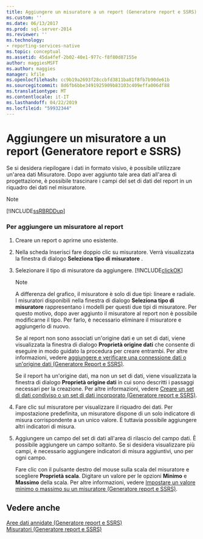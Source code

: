 ```yaml
---
title: Aggiungere un misuratore a un report (Generatore report e SSRS) | Microsoft Docs
ms.custom: ''
ms.date: 06/13/2017
ms.prod: sql-server-2014
ms.reviewer: ''
ms.technology:
- reporting-services-native
ms.topic: conceptual
ms.assetid: 45da4fef-2b02-40e1-977c-f8f80d87155e
author: maggiesMSFT
ms.author: maggies
manager: kfile
ms.openlocfilehash: cc9b19a2693f28ccbfd3811ba81f8fb7b90de61b
ms.sourcegitcommit: 8d6fb6bbe3491925909b83103c409effa006df88
ms.translationtype: MT
ms.contentlocale: it-IT
ms.lasthandoff: 04/22/2019
ms.locfileid: "59932344"
---
```

# <a name="add-a-gauge-to-a-report-report-builder-and-ssrs"></a>Aggiungere un misuratore a un report (Generatore report e SSRS)
  Se si desidera riepilogare i dati in formato visivo, è possibile utilizzare un'area dati Misuratore. Dopo aver aggiunto tale area dati all'area di progettazione, è possibile trascinare i campi del set di dati del report in un riquadro dei dati nel misuratore.  
  
> [!NOTE]  
>  [!INCLUDE[ssRBRDDup](../../includes/ssrbrddup-md.md)]  
  
### <a name="to-add-a-gauge-to-your-report"></a>Per aggiungere un misuratore al report  
  
1.  Creare un report o aprirne uno esistente.  
  
2.  Nella scheda Inserisci fare doppio clic su misuratore. Verrà visualizzata la finestra di dialogo **Seleziona tipo di misuratore** .  
  
3.  Selezionare il tipo di misuratore da aggiungere. [!INCLUDE[clickOK](../../includes/clickok-md.md)]  
  
    > [!NOTE]  
    >  A differenza del grafico, il misuratore è solo di due tipi: lineare e radiale. I misuratori disponibili nella finestra di dialogo **Seleziona tipo di misuratore** rappresentano i modelli per questi due tipi di misuratore. Per questo motivo, dopo aver aggiunto il misuratore al report non è possibile modificarne il tipo. Per farlo, è necessario eliminare il misuratore e aggiungerlo di nuovo.  
  
     Se al report non sono associati un'origine dati e un set di dati, viene visualizzata la finestra di dialogo **Proprietà origine dati** che consente di eseguire in modo guidato la procedura per creare entrambi. Per altre informazioni, vedere [aggiungere e verificare una connessione dati o un'origine dati &#40;Generatore Report e SSRS&#41;](../report-data/add-and-verify-a-data-connection-report-builder-and-ssrs.md).  
  
     Se il report ha un'origine dati, ma non un set di dati, viene visualizzata la finestra di dialogo **Proprietà origine dati** in cui sono descritti i passaggi necessari per la creazione. Per altre informazioni, vedere [Creare un set di dati condiviso o un set di dati incorporato &#40;Generatore report e SSRS&#41;](../report-data/create-a-shared-dataset-or-embedded-dataset-report-builder-and-ssrs.md).  
  
4.  Fare clic sul misuratore per visualizzare il riquadro dei dati. Per impostazione predefinita, un misuratore dispone di un solo indicatore di misura corrispondente a un unico valore. È tuttavia possibile aggiungere altri indicatori di misura.  
  
5.  Aggiungere un campo del set di dati all'area di rilascio del campo dati. È possibile aggiungere un campo soltanto. Se si desidera visualizzare più campi, è necessario aggiungere indicatori di misura aggiuntivi, uno per ogni campo.  
  
     Fare clic con il pulsante destro del mouse sulla scala del misuratore e scegliere **Proprietà scala**. Digitare un valore per le opzioni **Minimo** e **Massimo** della scala. Per altre informazioni, vedere [Impostare un valore minimo o massimo su un misuratore &#40;Generatore report e SSRS&#41;](set-a-minimum-or-maximum-on-a-gauge-report-builder-and-ssrs.md).  
  
## <a name="see-also"></a>Vedere anche  
 [Aree dati annidate &#40;Generatore report e SSRS&#41;](nested-data-regions-report-builder-and-ssrs.md)   
 [Misuratori &#40;Generatore report e SSRS&#41;](gauges-report-builder-and-ssrs.md)  
  
  

